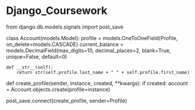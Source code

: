# Django_Coursework
from django.db.models.signals import post_save

class Account(models.Model):
    profile = models.OneToOneField(Profile, on_delete=models.CASCADE)
    current_balance = models.DecimalField(max_digits=10, decimal_places=2, blank=True, unique=False, default=0)

    def __str__(self):
        return str(self.profile.last_name + " " + self.profile.first_name)


def create_profile(sender, instance, created, **kwargs):
    if created:
        account = Account.objects.create(profile=instance)


post_save.connect(create_profile, sender=Profile)

